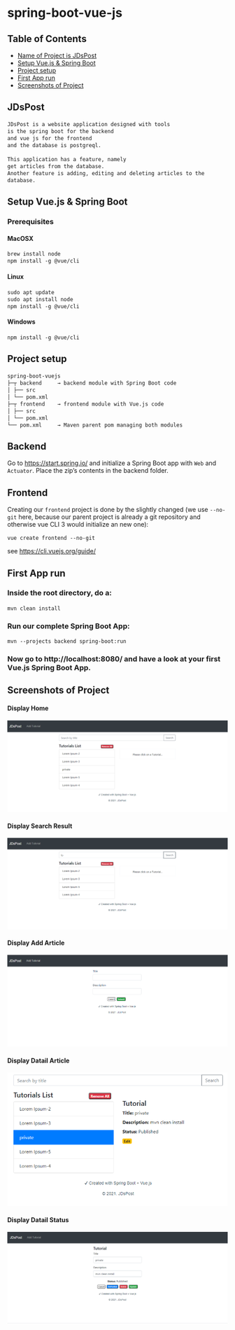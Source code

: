 # spring-boot-vue-js

## Table of Contents

- [Name of Project is JDsPost](#JDsPost)
- [Setup Vue.js & Spring Boot](#setup-vuejs--spring-boot)
- [Project setup](#project-setup)
- [First App run](#first-app-run)
- [Screenshots of Project](#screenshots-of-project)

## JDsPost

```
JDsPost is a website application designed with tools
is the spring boot for the backend
and vue js for the frontend
and the database is postgreql.

This application has a feature, namely
get articles from the database.
Another feature is adding, editing and deleting articles to the database.
```

## Setup Vue.js & Spring Boot

### Prerequisites

#### MacOSX

```
brew install node
npm install -g @vue/cli
```

#### Linux

```
sudo apt update
sudo apt install node
npm install -g @vue/cli
```

#### Windows

```
npm install -g @vue/cli
```

## Project setup

```
spring-boot-vuejs
├─┬ backend     → backend module with Spring Boot code
│ ├── src
│ └── pom.xml
├─┬ frontend    → frontend module with Vue.js code
│ ├── src
│ └── pom.xml
└── pom.xml     → Maven parent pom managing both modules
```

## Backend

Go to https://start.spring.io/ and initialize a Spring Boot app with `Web` and `Actuator`. Place the zip’s contents in the backend folder.

## Frontend

Creating our `frontend` project is done by the slightly changed (we use `--no-git` here, because our parent project is already a git repository and otherwise vue CLI 3 would initialize an new one):

```
vue create frontend --no-git
```

see https://cli.vuejs.org/guide/

## First App run

### Inside the root directory, do a:

```
mvn clean install
```

### Run our complete Spring Boot App:

```
mvn --projects backend spring-boot:run
```

### Now go to http://localhost:8080/ and have a look at your first Vue.js Spring Boot App.

## Screenshots of Project

#### Display Home

![Display-Home](https://github.com/Dj003088007/sb-vj/blob/main/screenshots/jdspost-ss01.png)

#### Display Search Result

![Display-Search-Result](https://github.com/Dj003088007/sb-vj/blob/main/screenshots/jdspost-ss02.png)

#### Display Add Article

![Display-Add-Article](https://github.com/Dj003088007/sb-vj/blob/main/screenshots/jdspost-ss03.png)

#### Display Datail Article

![Display-Detail-Article](https://github.com/Dj003088007/sb-vj/blob/main/screenshots/jdspost-ss04.png)

#### Display Datail Status

![Display-Detail-Status](https://github.com/Dj003088007/sb-vj/blob/main/screenshots/jdspost-ss05.png)
